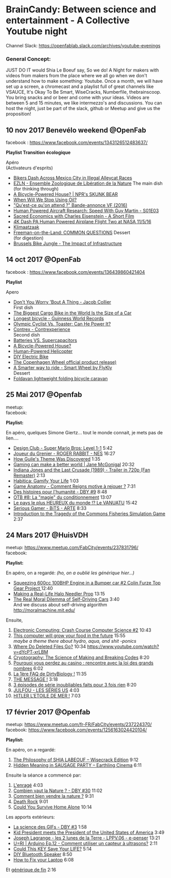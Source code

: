 # BrainCandy: Between science and entertainment - A Collective Youtube night

Channel Slack: https://openfablab.slack.com/archives/youtube-evenings  

### General Concept: 

JUST DO IT would Shia Le Boeuf say, So we do! 
A Night for makers with videos from makers from the place where we all go when we don't understand how to make something: Youtube. Once a month, we will have set up a screen, a chromecast and a playlist full of great channels like VSAUCE, It's Okay To Be Smart, WiseCracks, Numberfile, thebrainscoop. 
You bring snacks and or beer and come with your ideas. 
Videos are between 5 and 15 minutes, we like intermezzo's and discussions. 
You can host the night, just be part of the slack, github or Meetup and give us the proposition!

## 10 nov 2017 Benevélo weekend @OpenFab
facebook : https://www.facebook.com/events/1343126512483637/

**Playlist Transition écologique**

Apéro  
(Activateurs d'esprits)  
- [Bikers Dash Across Mexico City in Illegal Alleycat Races](https://www.youtube.com/watch?v=fA4qqB8j8Gc)
- [EZLN - Ensemble Zoologique de Libération de la Nature](https://www.facebook.com/ezln.zoologique/videos/1062536057224625/)
The main dish  
(for thinking through)  
- [A Bicycle-Powered House? | NPR's SKUNK BEAR](https://www.youtube.com/watch?v=xbUxt2x4InE)
- [When Will We Stop Using Oil?](https://www.youtube.com/watch?v=Fjbx5Xq_ULc)
- ["Qu'est-ce qu'on attend ?" Bande-annonce VF (2016)](https://www.youtube.com/watch?v=QwLvYV301MA)
- [Human Powered Aircraft Research: Speed With Guy Martin - S01E03](https://www.youtube.com/watch?v=O74jj4IytK8)
- [Sacred Economics with Charles Eisenstein - A Short Film](https://www.youtube.com/watch?v=EEZkQv25uEs)
- [4K Dash PA Human Powered Airplane Flight Two at NASA 11/5/16](https://www.youtube.com/watch?v=4GTZE7Xxdt0)
- [Klimaatzaak](https://www.facebook.com/Klimaatzaak/videos/1815169448746739/)
- [Freeman-on-the-Land: COMMON QUESTIONS](https://www.youtube.com/watch?v=8aO1E8HEeF4)
Dessert  
(for digestion)  
- [Brussels Bike Jungle - The Impact of Infrastructure](https://www.youtube.com/watch?v=OSFHsuNdYjA)

## 14 oct 2017 @OpenFab
facebook : https://www.facebook.com/events/136439860421404

**Playlist**

Apero  
- [Don't You Worry 'Bout A Thing - Jacob Collier](https://m.youtube.com/watch?v=pvKUttYs5ow)  
First dish  
- [The Biggest Cargo Bike in the World Is the Size of a Car](https://vimeo.com/75231395)
- [Longest bicycle - Guinness World Records](https://www.youtube.com/watch?v=k-NpZQIQ6pE)
- [Olympic Cyclist Vs. Toaster: Can He Power It?](https://www.youtube.com/watch?t=3s&v=S4O5voOCqAQ)
- [Contrex - Contrexperience](https://www.youtube.com/watch?v=bGJSEEx2pXc)  
Second dish  
- [Batteries VS. Supercapacitors](https://www.youtube.com/watch?v=eK7rl5IHGwY)
- [A Bicycle-Powered House?](https://www.youtube.com/watch?v=xbUxt2x4InE)
- [Human-Powered Helicopter](https://www.youtube.com/watch?v=emK-qIbuJ-k)
- [DIY Electric Bike](https://www.youtube.com/watch?v=9rIIJbDkpN8)
- [The Copenhagen Wheel official product release)](https://www.youtube.com/watch?v=S10GMfG2NMY)
- [A Smarter way to ride - Smart Wheel by FlyKly](https://www.youtube.com/watch?v=stVWPB3aLGQ)  
Dessert   
- [Foldavan lightweight folding bicycle caravan](https://www.youtube.com/watch?v=wJtde3xz5Tc)

## 25 Mai 2017 @Openfab
meetup:  
facebook:  
 
**Playlist:**

En apéro, quelques Simone Giertz... tout le monde connait, je mets pas de lien....    

- [Design Club - Super Mario Bros: Level 1-1](https://www.youtube.com/watch?v=ZH2wGpEZVgE) 5:42
- [Joueur du Grenier - ROGER RABBIT - NES](https://youtu.be/nshFXWEKxs4) 16:27
- [How Guile's Theme Was Discovered](https://youtu.be/Yff_5avq18E) 1:35
- [Gaming can make a better world | Jane McGonigal](https://youtu.be/dE1DuBesGYM) 20:32
- [Indiana Jones and the Last Crusade (1989) - Trailer in 720p (Fan Remaster)](https://youtu.be/WGpq-LDV6jU) 2:13
- [Habitica: Gamify Your Life](https://youtu.be/hgdeJnSili0) 1:03
- [Game Anatomy - Comment Reigns motive à rejouer ?](https://youtu.be/X2LLCG--Uzs) 7:31
- [Des histoires pour l'humanité - DBY #9](https://youtu.be/Gkc7euz7Y74) 8:48
- [OTB #8: La "magie" du conditionnement](https://www.youtube.com/watch?v=9p_hc9qtcow) 13:07
- [Le pays le plus HEUREUX du monde !? Le VANUATU](https://www.youtube.com/watch?v=rIo3X0NMHLQ) 15:42
- [Serious Gamer - BiTS - ARTE](https://www.youtube.com/watch?v=U7NXmDA__58) 8:33
- [Introduction to the Tragedy of the Commons Fisheries Simulation Game](https://www.youtube.com/watch?v=Dh4WvCZXO0s) 2:37



 
## 24 Mars 2017 @HuisVDH

meetup: https://www.meetup.com/FabCity/events/237831796/    
facebook:  

**Playlist:**

En apéro, on a regardé: *(ho, on  a oublié les générique hier...)*   

- [Squeezing 600cc 100BHP Engine in a Bumper car #2 Colin Furze Top Gear Project
](https://www.youtube.com/watch?v=oKANFyeGXxc) 12:40
- [Making a Real-Life Halo Needler Prop](https://www.youtube.com/watch?v=pssuG0pK0d4) 13:15
- [The Real Moral Dilemma of Self-Driving Cars](https://www.youtube.com/watch?v=WBjY3QGNdAw) 3:40  
And we discuss about self-driving algorithm   
http://moralmachine.mit.edu/

Ensuite,

1. [Electronic Computing: Crash Course Computer Science #2](https://youtu.be/LN0ucKNX0hc ) 10:43  
2. [This computer will grow your food in the future](https://www.ted.com/talks/caleb_harper_this_computer_will_grow_your_food_in_the_future) 15:55  
*maybe a theme there about hydro, aqua, and shit -ponics*  
2. [Where Do Deleted Files Go?](https://youtu.be/G5s4-Kak49o ) 10:34
https://www.youtube.com/watch?v=dYcPT-xrLBM
3. [Cryptography: The Science of Making and Breaking Codes](https://youtu.be/-yFZGF8FHSg ) 8:20
4. [Pourquoi vous perdez au casino : rencontre avec la loi des grands nombres](https://youtu.be/HRnYFpdR8WM ) 6:02
5. [La 1ère FAQ de DirtyBiology !](https://youtu.be/8eSXPI7s-v0 ) 11:35
6. [THE MESSAGE !](https://youtu.be/33l6s-hwNss ) 3:18
7. [3 épisodes de série inoubliables faits pour 3 fois rien](https://youtu.be/ajQISTCJGrs ) 8:20
8. [JULFOU - LES SÉRIES US](https://youtu.be/OgOtagW4SEo ) 4:03
9. [HITLER L'ETOILE DE MER !](https://youtu.be/xBcJTVIxBak ) 7:03


## 17 février 2017 @Openfab
meetup: https://www.meetup.com/fr-FR/FabCity/events/237224370/  
facebook: https://www.facebook.com/events/1256163024420104/  

**Playlist:**

En apéro, on a regardé:

1. [The Philosophy of SHIA LABEOUF – Wisecrack Edition](https://youtu.be/6dsECbVahBw) 9:12  
2. [Hidden Meaning in SAUSAGE PARTY – Earthling Cinema](https://youtu.be/PmJ8wQKY_V8) 6:11  

Ensuite la séance a commencé par:

1. [L'enragé](https://youtu.be/ziUEFBm_t9k) 4:03
2. [Combien vaut la Nature ? - DBY #30](https://youtu.be/-IJnr0nUpVo) 11:02
3. [Comment bien vendre la nature ?](https://youtu.be/qFMycg39ctU) 9:31
4. [Death Rock](https://www.youtube.com/watch?v=J2xPQ36kfOY) 9:01
5. [Could You Survive Home Alone](https://www.youtube.com/watch?v=5NhijmGTwwo&feature=youtu.be) 10:14   

Les apports extérieurs:  

- [La science des GIFs - DBY #3](https://youtu.be/OD1nwi4kvXM) 1:58
- [Kid President meets the President of the United States of America](https://youtu.be/TssZ9Uma1-w) 3:49
- [Joseph Lagrange - les 2 lunes de la Terre - LPPV.06 - e-penser](https://youtu.be/BTaPtvxa_Uo) 13:21
- [U=RI | Arduino Ep.12 - Comment utiliser un capteur à ultrasons?](https://youtu.be/rkAzf_9h3tc) 2:11
- [Could This KEY Save Your LIFE?](https://youtu.be/l_VtS0PqGDs) 5:14
- [DIY Bluetooth Speaker](https://youtu.be/2HpLfTwabOE) 8:50
- [How to Fix your Laptop](https://youtu.be/d_H054zwCOY) 6:08  


Et [générique de fin](https://youtu.be/5-sfG8BV8wU) 2:16

